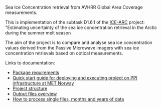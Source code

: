Sea Ice Concentration retrieval from AVHRR Global Area Coverage measurements.

This is implementation of the subtask D1.6.1 of the [ICE-ARC](www.ice-arc.eu) project: "Estimating uncertainty of the sea ice concentration retrieval in the Arctic during the summer melt season

The aim of the project is to compare and analyse sea ice concentration values derived from the Passive Microwave imagers with sea ice concentration retrievals based on optical measurements.

Links to documentation:

 * [Package requirements](docs/source/setup.rst)
 * [Quick start guide for deploying and executing project on PPI infrastructure at MET Norway](docs/source/quickstart.rst)
 * [Project structure](docs/source/structure.rst)
 * [Output files overview](docs/source/output.rst)
 * [How to process single files, months and years of data](docs/source/run.rst)


